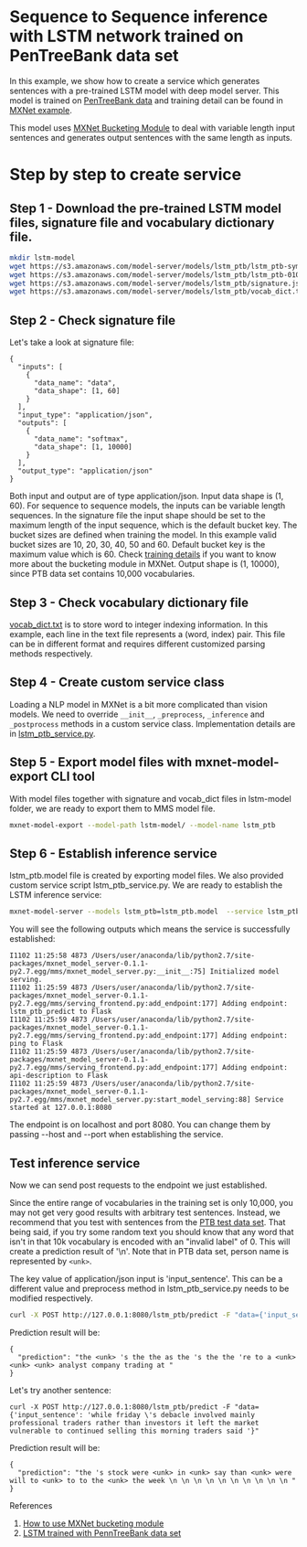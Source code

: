 # Sequence to Sequence inference with LSTM network trained on PenTreeBank data set

In this example, we show how to create a service which generates sentences with a pre-trained LSTM model with deep model server. This model is trained on [PenTreeBank data](https://catalog.ldc.upenn.edu/ldc99t42) and training detail can be found in [MXNet example](https://github.com/apache/incubator-mxnet/tree/master/example/rnn).

This model uses [MXNet Bucketing Module](https://mxnet.incubator.apache.org/how_to/bucketing.html) to deal with variable length input sentences and generates output sentences with the same length as inputs.

# Step by step to create service

## Step 1 - Download the pre-trained LSTM model files, signature file and vocabulary dictionary file.

```bash
mkdir lstm-model
wget https://s3.amazonaws.com/model-server/models/lstm_ptb/lstm_ptb-symbol.json -P lstm-model
wget https://s3.amazonaws.com/model-server/models/lstm_ptb/lstm_ptb-0100.params -P lstm-model
wget https://s3.amazonaws.com/model-server/models/lstm_ptb/signature.json -P lstm-model
wget https://s3.amazonaws.com/model-server/models/lstm_ptb/vocab_dict.txt -P lstm-model
```

## Step 2 - Check signature file

Let's take a look at signature file:
```
{
  "inputs": [
    {
      "data_name": "data",
      "data_shape": [1, 60]
    }
  ],
  "input_type": "application/json",
  "outputs": [
    {
      "data_name": "softmax",
      "data_shape": [1, 10000]
    }
  ],
  "output_type": "application/json"
}
```
Both input and output are of type application/json. Input data shape is (1, 60). For sequence to sequence models, the inputs can be variable length sequences. In the signature file the input shape should be set to the maximum length of the input sequence, which is the default bucket key. The bucket sizes are defined when training the model. In this example valid bucket sizes are 10, 20, 30, 40, 50 and 60. Default bucket key is the maximum value which is 60. Check [training details](https://github.com/apache/incubator-mxnet/blob/master/example/rnn/cudnn_lstm_bucketing.py) if you want to know more about the bucketing module in MXNet. Output shape is (1, 10000), since PTB data set contains 10,000 vocabularies.

## Step 3 - Check vocabulary dictionary file

[vocab_dict.txt](https://s3.amazonaws.com/model-server/models/lstm_ptb/vocab_dict.txt) is to store word to integer indexing information. In this example, each line in the text file represents a (word, index) pair. This file can be in different format and requires different customized parsing methods respectively.

## Step 4 - Create custom service class

Loading a NLP model in MXNet is a bit more complicated than vision models. We need to override `__init__`, `_preprocess`, `_inference` and `_postprocess` methods in a custom service class. Implementation details are in [lstm_ptb_service.py](lstm_ptb_service.py).

## Step 5 - Export model files with mxnet-model-export CLI tool

With model files together with signature and vocab_dict files in lstm-model folder, we are ready to export them to MMS model file.

```bash
mxnet-model-export --model-path lstm-model/ --model-name lstm_ptb
```

## Step 6 - Establish inference service

lstm_ptb.model file is created by exporting model files. We also provided custom service script lstm_ptb_service.py. We are ready to establish the LSTM inference service:

```bash
mxnet-model-server --models lstm_ptb=lstm_ptb.model  --service lstm_ptb_service.py
```
You will see the following outputs which means the service is successfully established:

```
I1102 11:25:58 4873 /Users/user/anaconda/lib/python2.7/site-packages/mxnet_model_server-0.1.1-py2.7.egg/mms/mxnet_model_server.py:__init__:75] Initialized model serving.
I1102 11:25:59 4873 /Users/user/anaconda/lib/python2.7/site-packages/mxnet_model_server-0.1.1-py2.7.egg/mms/serving_frontend.py:add_endpoint:177] Adding endpoint: lstm_ptb_predict to Flask
I1102 11:25:59 4873 /Users/user/anaconda/lib/python2.7/site-packages/mxnet_model_server-0.1.1-py2.7.egg/mms/serving_frontend.py:add_endpoint:177] Adding endpoint: ping to Flask
I1102 11:25:59 4873 /Users/user/anaconda/lib/python2.7/site-packages/mxnet_model_server-0.1.1-py2.7.egg/mms/serving_frontend.py:add_endpoint:177] Adding endpoint: api-description to Flask
I1102 11:25:59 4873 /Users/user/anaconda/lib/python2.7/site-packages/mxnet_model_server-0.1.1-py2.7.egg/mms/mxnet_model_server.py:start_model_serving:88] Service started at 127.0.0.1:8080
```

The endpoint is on localhost and port 8080. You can change them by passing --host and --port when establishing the service.

## Test inference service

Now we can send post requests to the endpoint we just established.

Since the entire range of vocabularies in the training set is only 10,000, you may not get very good results with arbitrary test sentences. Instead, we recommend that you test with sentences from the [PTB test data set](https://raw.githubusercontent.com/dmlc/web-data/master/mxnet/ptb/ptb.test.txt). That being said, if you try some random text you should know that any word that isn't in that 10k vocabulary is encoded with an "invalid label" of 0. This will create a prediction result of '\n'. Note that in PTB data set, person name is represented by `<unk>`.

The key value of application/json input is 'input_sentence'. This can be a different value and preprocess method in lstm_ptb_service.py needs to be modified respectively. 

```bash
curl -X POST http://127.0.0.1:8080/lstm_ptb/predict -F "data={'input_sentence': 'on the exchange floor as soon as ual stopped trading we <unk> for a panic said one top floor trader'}"
```

Prediction result will be:

```
{
  "prediction": "the <unk> 's the the as the 's the the 're to a <unk> <unk> <unk> analyst company trading at "
}
```

Let's try another sentence:

```
curl -X POST http://127.0.0.1:8080/lstm_ptb/predict -F "data={'input_sentence': 'while friday \'s debacle involved mainly professional traders rather than investors it left the market vulnerable to continued selling this morning traders said '}"
```

Prediction result will be:

```
{
  "prediction": "the 's stock were <unk> in <unk> say than <unk> were will to <unk> to to the <unk> the week \n \n \n \n \n \n \n \n \n \n "
}
```

References
1. [How to use MXNet bucketing module](https://mxnet.incubator.apache.org/how_to/bucketing.html)
2. [LSTM trained with PennTreeBank data set](https://github.com/apache/incubator-mxnet/tree/master/example/rnn)

